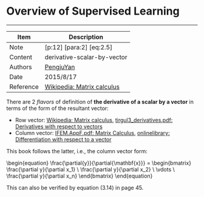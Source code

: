 # Overview of Supervised Learning

---
Item | Description
--- | ---
Note | [p:12] [para:2] [eq:2.5]
Content | derivative-scalar-by-vector
Authors | [PengjuYan](https://github.com/PengjuYan)
Date | 2015/8/17
Reference | [Wikipedia: Matrix calculus][wikipedia-matrix-calculus]

[wikipedia-matrix-calculus]: https://en.wikipedia.org/wiki/Matrix_calculus

There are 2 _flavors_ of definition of **the derivative of a scalar by a vector** in terms of the form of the resultant vector:

- Row vector: [Wikipedia: Matrix calculus][wikipedia-matrix-calculus], [tirgul3_derivatives.pdf: Derivatives with respect to vectors](http://www.cs.huji.ac.il/~csip/tirgul3_derivatives.pdf)
- Column vector: [IFEM.AppF.pdf: Matrix Calculus](http://www.colorado.edu/engineering/cas/courses.d/IFEM.d/IFEM.AppF.d/IFEM.AppF.pdf), [onlinelibrary: Differentiation with respect to a vector](http://onlinelibrary.wiley.com/doi/10.1002/0471705195.app3/pdf)

This book follows the latter, i.e., the column vector form:

\begin{equation}
\frac{\partial{y}}{\partial{\mathbf{x}}} = \begin{bmatrix} \frac{\partial y}{\partial x_1} \\ \frac{\partial y}{\partial x_2} \\ \vdots \\ \frac{\partial y}{\partial x_n} \end{bmatrix}
\end{equation}

This can also be verified by equation (3.14) in page 45.

